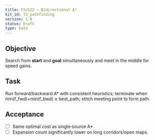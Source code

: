 ```yaml
---
title: F3/k22 — Bidirectional A*
kit_id: f3_pathfinding
version: 1.0
status: Draft
type: kata
---
```

## Objective
Search from **start** and **goal** simultaneously and meet in the middle for speed gains.
## Task
Run forward/backward A* with consistent heuristics; terminate when min(f_fwd)+min(f_bwd) ≥ best_path; stitch meeting point to form path.
## Acceptance
- [ ] Same optimal cost as single‑source A*.
- [ ] Expansion count significantly lower on long corridors/open maps.